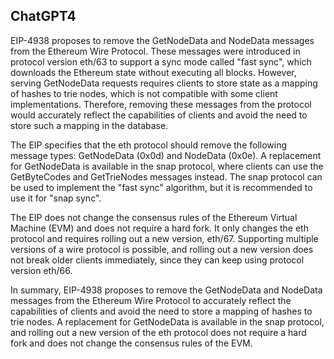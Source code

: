 ## ChatGPT4

EIP-4938 proposes to remove the GetNodeData and NodeData messages from the Ethereum Wire Protocol. These messages were introduced in protocol version eth/63 to support a sync mode called "fast sync", which downloads the Ethereum state without executing all blocks. However, serving GetNodeData requests requires clients to store state as a mapping of hashes to trie nodes, which is not compatible with some client implementations. Therefore, removing these messages from the protocol would accurately reflect the capabilities of clients and avoid the need to store such a mapping in the database. 

The EIP specifies that the eth protocol should remove the following message types: GetNodeData (0x0d) and NodeData (0x0e). A replacement for GetNodeData is available in the snap protocol, where clients can use the GetByteCodes and GetTrieNodes messages instead. The snap protocol can be used to implement the "fast sync" algorithm, but it is recommended to use it for "snap sync". 

The EIP does not change the consensus rules of the Ethereum Virtual Machine (EVM) and does not require a hard fork. It only changes the eth protocol and requires rolling out a new version, eth/67. Supporting multiple versions of a wire protocol is possible, and rolling out a new version does not break older clients immediately, since they can keep using protocol version eth/66. 

In summary, EIP-4938 proposes to remove the GetNodeData and NodeData messages from the Ethereum Wire Protocol to accurately reflect the capabilities of clients and avoid the need to store a mapping of hashes to trie nodes. A replacement for GetNodeData is available in the snap protocol, and rolling out a new version of the eth protocol does not require a hard fork and does not change the consensus rules of the EVM.
